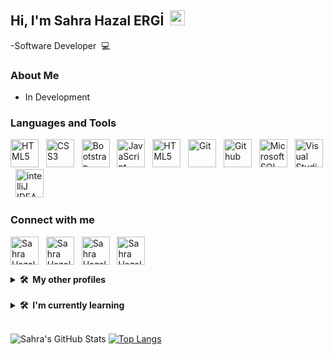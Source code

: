 ## Hi, I'm Sahra Hazal ERGİ &nbsp;<img src="https://media.giphy.com/media/hvRJCLFzcasrR4ia7z/giphy.gif" width="24px" height="24px">

-Software Developer &nbsp;💻

### About Me

- In Development

### Languages and Tools

<p align="left">
<img src="https://cdn.jsdelivr.net/gh/devicons/devicon/icons/html5/html5-original.svg" width="45" height="45" title="HTML5" /> &nbsp;
<img src="https://cdn.jsdelivr.net/gh/devicons/devicon/icons/css3/css3-original.svg" height="45" width="45" title="CSS3"/> &nbsp;         
<img src="https://cdn.jsdelivr.net/gh/devicons/devicon/icons/bootstrap/bootstrap-original-wordmark.svg" height="45" width="45" title="Bootstrap" /> &nbsp;
<img src="https://cdn.jsdelivr.net/gh/devicons/devicon/icons/javascript/javascript-original.svg" height="45" width="45" title="JavaScript"/> &nbsp;
<img src="https://cdn.jsdelivr.net/gh/devicons/devicon/icons/react/react-original.svg" width="45" height="45" title="HTML5"/> &nbsp;
<img src="https://cdn.jsdelivr.net/gh/devicons/devicon/icons/git/git-original.svg" height="45" width="45" title="Git"/> &nbsp;
<img src="https://cdn.jsdelivr.net/gh/devicons/devicon/icons/github/github-original.svg" height="45" width="45" title="Github"/> &nbsp;                  
<img src="https://www.svgrepo.com/show/303229/microsoft-sql-server-logo.svg" width="45" height="45" title="Microsoft SQL Server"/> &nbsp;
<img src="https://cdn.jsdelivr.net/gh/devicons/devicon/icons/vscode/vscode-original.svg" height="45" width="45" title="Visual Studio Code"/> &nbsp;
<img src="https://cdn.jsdelivr.net/gh/devicons/devicon/icons/intellij/intellij-original.svg" height="45" width="45" title="intelliJ IDEA"/> &nbsp;
          
### Connect with me

<p align="left">
<a href="mailto:sahraahazal@gmail.com" target="_blank"><img align="center" src="https://img.icons8.com/color/96/undefined/gmail-new.png" alt="Sahra Hazal Ergi" title="Send Mail" height="45" width="45" /></a> &nbsp;          
<a href="https://www.linkedin.com/in/sahrahazal/" target="_blank"><img align="center" src="https://img.icons8.com/color/96/undefined/linkedin.png" alt="Sahra Hazal Ergi" title="Sahra Hazal ERGİ's Linkedin Profile" height="45" width="45" /></a> &nbsp;
<a href="https://twitter.com/sahrahazall" target="_blank"><img align="center" src="https://img.icons8.com/color/96/undefined/twitter-squared.png" title="Sahra Hazal ERGİ's Twitter Profile" height="45" width="45" /></a> &nbsp;           
<a href="https://www.instagram.com/sahrahazall/" target="_blank"><img align="center" src="https://img.icons8.com/fluency/48/undefined/instagram-new.png" alt="Sahra Hazal ERGİ" title="Sahra Hazal ERGİ's Instagram Profile" height="45" width="45" /></a> &nbsp;   
          
<br>          
<details>
  <summary><b>🛠️&nbsp;&nbsp;My&nbsp;other&nbsp;profiles</b></summary>
  <br/>           
          <a href="https://www.hackerrank.com/sahraahazal" target="_blank"><img align="center" src="https://www.hackerrank.com/wp-content/uploads/2020/05/hackerrank_logo-Pride.gif" alt="Sahra Hazal ERGİ" title="Sahra Hazal ERGİ's HackerRank Profile" height="45" width="300" /></a> &nbsp;       
          <a href="https://stackoverflow.com/users/19383576/sahra-hazal-ergi" target="_blank"><img align="center" src="https://raw.githubusercontent.com/rahuldkjain/github-profile-readme-generator/master/src/images/icons/Social/stack-overflow.svg" alt="Sahra Hazal ERGİ" title="Sahra Hazal ERGİ's Stack Overflow Profile" height="45" width="45" /></a> &nbsp;
          <a href="https://app.patika.dev/sahrahazall" target="_blank"><img align="center" src="https://global-uploads.webflow.com/6097e0eca1e87557da031fef/609859a191abe5d64b17fed3_Patika%20logo.png" alt="Sahra Hazal ERGİ" title="Sahra Hazal ERGİ Patika.dev Profile" height="45" /></a> &nbsp; 
          <a href="https://coderbyte.com/profile/sahrahazal" target="_blank"><img align="center" src="https://coderbytestaticimages.s3.amazonaws.com/consumer-v2/nav/coderbyte_logo_digital_multi_light.png" alt="Sahra Hazal ERGİ" title="Sahra Hazal ERGİ Coderbyte Profile" height="45"/></a> &nbsp;
          
          
</details>
<br>          
<details>
  <summary><b>🛠️&nbsp;&nbsp;I'm&nbsp;currently&nbsp;learning</b></summary>
  <br/>  
  <p align="left">
          <img src="https://cdn.jsdelivr.net/gh/devicons/devicon/icons/react/react-original-wordmark.svg" width="45" height="45" /> 
          <img src="https://cdn.jsdelivr.net/gh/devicons/devicon/icons/php/php-original.svg" width="45" height="45" />  
          <img src="https://cdn.jsdelivr.net/gh/devicons/devicon/icons/csharp/csharp-original.svg" width="45" height="45" /> 
          <img src="https://cdn.jsdelivr.net/gh/devicons/devicon/icons/redux/redux-original.svg" width="45" height="45" /> 
          <img src="https://cdn.jsdelivr.net/gh/devicons/devicon/icons/angularjs/angularjs-original.svg" width="45" height="45" /> 
          <img src="https://cdn.jsdelivr.net/gh/devicons/devicon/icons/graphql/graphql-plain.svg" width="45" height="45" />           
          <img src="https://cdn.jsdelivr.net/gh/devicons/devicon/icons/postgresql/postgresql-original.svg" width="45" height="45"/> 
          <img src="https://cdn.jsdelivr.net/gh/devicons/devicon/icons/kotlin/kotlin-original.svg" width="45" height="45" />
            
</details>

<br>          

![Sahra's GitHub Stats](https://github-readme-stats.vercel.app/api?username=sahrahazal&theme=dark&show_icons=true) [![Top Langs](https://github-readme-stats.vercel.app/api/top-langs/?username=sahrahazal&layout=compact)](https://github.com/sahrahazal/github-readme-stats)
